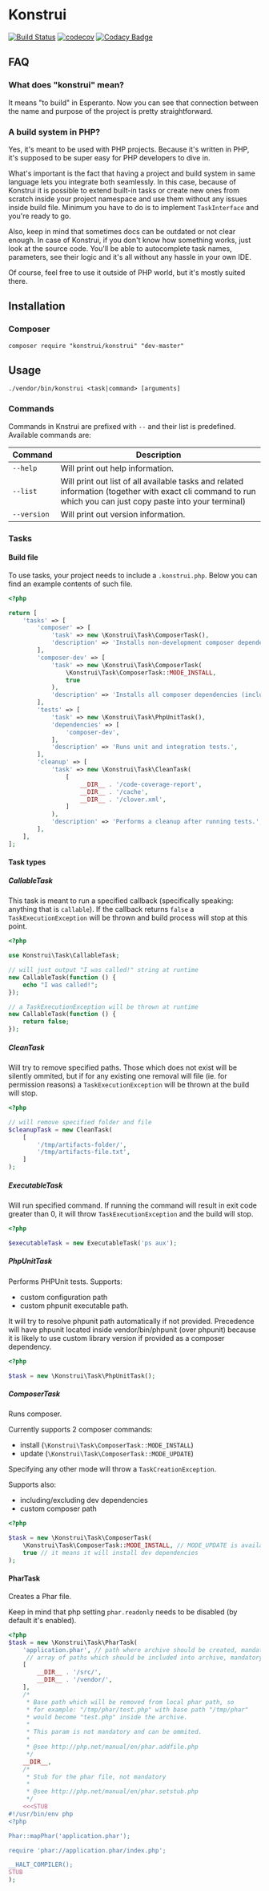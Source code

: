 # Konstrui

[![Build Status](https://travis-ci.org/shazarre/konstrui.svg?branch=master)](https://travis-ci.org/shazarre/konstrui)
[![codecov](https://codecov.io/gh/shazarre/konstrui/branch/master/graph/badge.svg)](https://codecov.io/gh/shazarre/konstrui)
[![Codacy Badge](https://api.codacy.com/project/badge/Grade/872e64c3adf04cfd97c3c44e1e3bcf5a)](https://www.codacy.com/app/leszek-stachowski/konstrui?utm_source=github.com&amp;utm_medium=referral&amp;utm_content=shazarre/konstrui&amp;utm_campaign=Badge_Grade)

## FAQ

### What does "konstrui" mean?

It means "to build" in Esperanto. Now you can see that connection between the 
name and purpose of the project is pretty straightforward.

### A build system in PHP?

Yes, it's meant to be used with PHP projects. Because it's written in PHP, 
it's supposed to be super easy for PHP developers to dive in. 

What's important is the fact that having a project and build system in same
language lets you integrate both seamlessly. In this case, because of Konstrui
it is possible to extend built-in tasks or create new ones from scratch inside
your project namespace and use them without any issues inside build file.
Minimum you have to do is to implement `TaskInterface` and you're ready to go.

Also, keep in mind that sometimes docs can be outdated or not clear enough. In
case of Konstrui, if you don't know how something works, just look at the source
code. You'll be able to autocomplete task names, parameters, see their logic
and it's all without any hassle in your own IDE.

Of course, feel free to use it outside of PHP world, but it's mostly suited 
there.

## Installation

### Composer

    composer require "konstrui/konstrui" "dev-master"

## Usage

    ./vendor/bin/konstrui <task|command> [arguments]

### Commands

Commands in Knstrui are prefixed with `--` and their list
is predefined. Available commands are:

| Command        | Description           |
| ------------- | ------------- |
| `--help` | Will print out help information. |
| `--list` | Will print out list of all available tasks and related information (together with exact cli command to run which you can just copy paste into your terminal) |
| `--version` | Will print out version information. |

### Tasks

#### Build file

To use tasks, your project needs to include a `.konstrui.php`. Below you can find an example
contents of such file.

```php
<?php

return [
    'tasks' => [
        'composer' => [
            'task' => new \Konstrui\Task\ComposerTask(),
            'description' => 'Installs non-development composer dependencies.',
        ],
        'composer-dev' => [
            'task' => new \Konstrui\Task\ComposerTask(
                \Konstrui\Task\ComposerTask::MODE_INSTALL,
                true
            ),
            'description' => 'Installs all composer dependencies (including dev).',
        ],
        'tests' => [
            'task' => new \Konstrui\Task\PhpUnitTask(),
            'dependencies' => [
                'composer-dev',
            ],
            'description' => 'Runs unit and integration tests.',
        ],
        'cleanup' => [
            'task' => new \Konstrui\Task\CleanTask(
                [
                    __DIR__ . '/code-coverage-report',
                    __DIR__ . '/cache',
                    __DIR__ . '/clover.xml',
                ]
            ),
            'description' => 'Performs a cleanup after running tests.',
        ],
    ],
];
```

#### Task types

##### CallableTask

This task is meant to run a specified callback (specifically speaking: anything 
that is `callable`). If the callback returns `false` a `TaskExecutionException` 
will be thrown and build process will stop at this point.


```php
<?php

use Konstrui\Task\CallableTask;

// will just output "I was called!" string at runtime
new CallableTask(function () {
    echo "I was called!";
});

// a TaskExecutionException will be thrown at runtime
new CallableTask(function () {
    return false;
});
```

##### CleanTask

Will try to remove specified paths. Those which does not exist will be silently
ommited, but if for any existing one removal will file (ie. for permission 
reasons) a `TaskExecutionException` will be thrown at the build will
stop.

```php
<?php

// will remove specified folder and file
$cleanupTask = new CleanTask(
    [
        '/tmp/artifacts-folder/',
        '/tmp/artifacts-file.txt',
    ]
);
```

##### ExecutableTask

Will run specified command. If running the command will result in exit code
greater than 0, it will throw `TaskExecutionException` and the build will stop.

```php
<?php

$executableTask = new ExecutableTask('ps aux');
```

##### PhpUnitTask

Performs PHPUnit tests. Supports:
- custom configuration path
- custom phpunit executable path.

It will try to resolve phpunit path automatically if not provided. Precedence
will have phpunit located inside vendor/bin/phpunit (over phpunit) because
it is likely to use custom library version if provided as a composer
dependency.

```php
<?php

$task = new \Konstrui\Task\PhpUnitTask();

```

##### ComposerTask

Runs composer.

Currently supports 2 composer commands:
- install (`\Konstrui\Task\ComposerTask::MODE_INSTALL`)
- update (`\Konstrui\Task\ComposerTask::MODE_UPDATE`)

Specifying any other mode will throw a `TaskCreationException`.

Supports also:
- including/excluding dev dependencies
- custom composer path
 
```php
<?php

$task = new \Konstrui\Task\ComposerTask(
    \Konstrui\Task\ComposerTask::MODE_INSTALL, // MODE_UPDATE is available too
    true // it means it will install dev dependencies
);

```

#### PharTask

Creates a Phar file.

Keep in mind that php setting `phar.readonly` needs to be disabled (by default it's enabled).

```php
<?php
$task = new \Konstrui\Task\PharTask(
    'application.phar', // path where archive should be created, mandatory
     // array of paths which should be included into archive, mandatory
    [
        __DIR__ . '/src/',
        __DIR__ . '/vendor/',
    ],
    /*
     * Base path which will be removed from local phar path, so
     * for example: "/tmp/phar/test.php" with base path "/tmp/phar"
     * would become "test.php" inside the archive.
     * 
     * This param is not mandatory and can be ommited.  
     * 
     * @see http://php.net/manual/en/phar.addfile.php
     */
    __DIR__,
    /*
     * Stub for the phar file, not mandatory
     * 
     * @see http://php.net/manual/en/phar.setstub.php
     */
    <<<STUB
#!/usr/bin/env php
<?php

Phar::mapPhar('application.phar');

require 'phar://application.phar/index.php';

__HALT_COMPILER();
STUB
);
```
